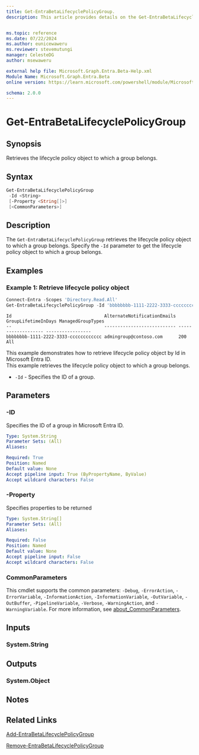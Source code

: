 ```yaml
---
title: Get-EntraBetaLifecyclePolicyGroup.
description: This article provides details on the Get-EntraBetaLifecyclePolicyGroup command.


ms.topic: reference
ms.date: 07/22/2024
ms.author: eunicewaweru
ms.reviewer: stevemutungi
manager: CelesteDG
author: msewaweru

external help file: Microsoft.Graph.Entra.Beta-Help.xml
Module Name: Microsoft.Graph.Entra.Beta
online version: https://learn.microsoft.com/powershell/module/Microsoft.Graph.Entra.Beta/Get-EntraBetaLifecyclePolicyGroup

schema: 2.0.0
---
```


# Get-EntraBetaLifecyclePolicyGroup

## Synopsis

Retrieves the lifecycle policy object to which a group belongs.

## Syntax

```powershell
Get-EntraBetaLifecyclePolicyGroup
 -Id <String>
 [-Property <String[]>]
 [<CommonParameters>]
```

## Description

The `Get-EntraBetaLifecyclePolicyGroup` retrieves the lifecycle policy object to which a group belongs. Specify the `-Id` parameter to get the lifecycle policy object to which a group belongs.

## Examples

### Example 1: Retrieve lifecycle policy object

```powershell
Connect-Entra -Scopes 'Directory.Read.All'
Get-EntraBetaLifecyclePolicyGroup -Id 'bbbbbbbb-1111-2222-3333-cccccccccccc'
```

```Output
Id                                   AlternateNotificationEmails GroupLifetimeInDays ManagedGroupTypes
--                                   --------------------------- ------------------- -----------------
bbbbbbbb-1111-2222-3333-cccccccccccc admingroup@contoso.com      200                 All
```

This example demonstrates how to retrieve lifecycle policy object by Id in Microsoft Entra ID.  
This example retrieves the lifecycle policy object to which a group belongs.

- `-Id` - Specifies the ID of a group.  

## Parameters

### -ID

Specifies the ID of a group in Microsoft Entra ID.

```yaml
Type: System.String
Parameter Sets: (All)
Aliases:

Required: True
Position: Named
Default value: None
Accept pipeline input: True (ByPropertyName, ByValue)
Accept wildcard characters: False
```

### -Property

Specifies properties to be returned

```yaml
Type: System.String[]
Parameter Sets: (All)
Aliases:

Required: False
Position: Named
Default value: None
Accept pipeline input: False
Accept wildcard characters: False
```

### CommonParameters

This cmdlet supports the common parameters: `-Debug`, `-ErrorAction`, `-ErrorVariable`, `-InformationAction`, `-InformationVariable`, `-OutVariable`, `-OutBuffer`, `-PipelineVariable`, `-Verbose`, `-WarningAction`, and `-WarningVariable`. For more information, see [about_CommonParameters](https://go.microsoft.com/fwlink/?LinkID=113216).

## Inputs

### System.String

## Outputs

### System.Object

## Notes

## Related Links

[Add-EntraBetaLifecyclePolicyGroup](Add-EntraBetaLifecyclePolicyGroup.md)

[Remove-EntraBetaLifecyclePolicyGroup](Remove-EntraBetaLifecyclePolicyGroup.md)
